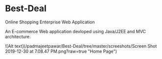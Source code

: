 # Best-Deal
Online Shopping Enterprise Web Application

An E-commerce Web application devloped using Java/J2EE and MVC architecture.

![Alt text](/padmajeetpawar/Best-Deal/tree/master/screeshots/Screen Shot 2019-12-30 at 7.08.47 PM.png?raw=true "Home Page")
